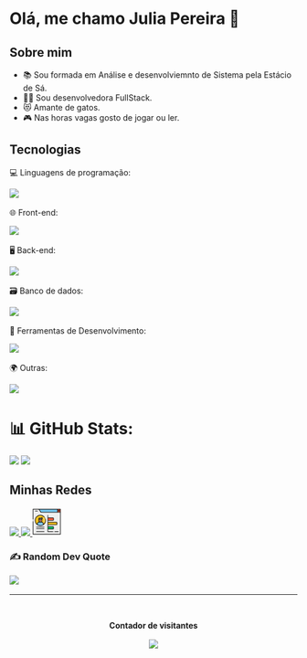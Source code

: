 <h1 style="display:flex; justify-content:space-between;">Olá, me chamo Julia Pereira 👋</h1>
  
## Sobre mim
- 📚 Sou formada em Análise e desenvolviemnto de Sistema pela Estácio de Sá.
- 👨‍💻 Sou desenvolvedora FullStack.
- 😻 Amante de gatos.
- 🎮 Nas horas vagas gosto de jogar ou ler.


## Tecnologias

  <p>
    <p>💻 Linguagens de programação:</p>
   <a href="https://skillicons.dev">
    <img src="https://skillicons.dev/icons?i=java,kotlin,python,js,typescript" />
  </a>
</p>

  <p>
    <p>🌐 Front-end:</p>
   <a href="https://skillicons.dev">
    <img src="https://skillicons.dev/icons?i=react,html,css,nextjs,styledcomponents,tailwind" />
  </a>
  </p>
    <p>
    <p>🖥️ Back-end:</p>
   <a href="https://skillicons.dev">
    <img src="https://skillicons.dev/icons?i=nestjs,django,spring,express,nodejs,prisma" />
  </a>
  </p>
      <p>
    <p>🗃️ Banco de dados:</p>
   <a href="https://skillicons.dev">
    <img src="https://skillicons.dev/icons?i=mysql,postgresql" />
  </a>
  </p>
      <p>
    <p>🧰 Ferramentas de Desenvolvimento:</p>
   <a href="https://skillicons.dev">
    <img src="https://skillicons.dev/icons?i=vscode,github,figma,maven" />
  </a>
  </p>
      <p>
    <p>🌍 Outras:</p>
   <a href="https://skillicons.dev">
    <img src="https://skillicons.dev/icons?i=docker" />
  </a>
  </p>




# 📊 GitHub Stats:
![](https://github-readme-stats-zeta-dun-92.vercel.app/api?username=Julia-Teixeira&show_icons=true&theme=radical&hide_border=false&include_all_commits=true&count_private=true&card_width=400) 
![](https://github-readme-stats-zeta-dun-92.vercel.app/api/top-langs/?username=Julia-Teixeira&theme=radical&hide_border=false&include_all_commits=true&count_private=true&card_width=400)


## Minhas Redes
  <a href="https://instagram.com/juliapereirat">
    <img src="https://skillicons.dev/icons?i=instagram" />
  </a>
  <a href="https://linkedin.com/in/julia-pereira-teixeira">
    <img src="https://skillicons.dev/icons?i=linkedin" />
  </a>
  <a href="https://portfolio-julia-pereira.vercel.app/">
    <img src="img/portfolio-profissional.png" style="width: 50px"/>
  </a>



### ✍️ Random Dev Quote
![](https://quotes-github-readme.vercel.app/api?type=horizontal&theme=dark)

---
<div align="center">
 <br><p align="center"><b>Contador de visitantes</b></p>
 <p align="center"><img align="center" src="https://profile-counter.glitch.me/{Julia-Teixeira}/count.svg" /></p>
 <br>
</div>

 
